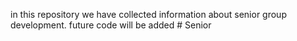 in this repository we have collected information about senior group development. future code will be added # Senior
